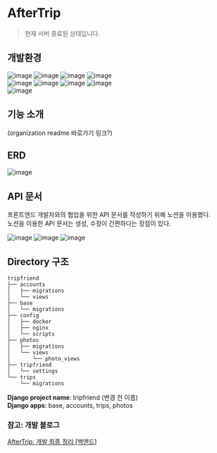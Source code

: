# AfterTrip
> 현재 서버 종료된 상태입니다.

## 개발환경
![image](https://img.shields.io/badge/django-092E20?style=flat&logo=Django&logoColor=white)
![image](https://img.shields.io/badge/nginx-009639?style=flat&logo=nginx&logoColor=white)
![image](https://img.shields.io/badge/docker-2496ED?style=flat&logo=docker&logoColor=white)
![image](https://img.shields.io/badge/mysql-4479A1?style=flat&logo=mysql&logoColor=white)
<br>
![image](https://img.shields.io/badge/aws-232F3E?style=flat&logo=amazonaws&logoColor=white)
![image](https://img.shields.io/badge/amazonec2-FF9900?style=flat&logo=amazonec2&logoColor=white)
![image](https://img.shields.io/badge/amazonrds-527FFF?style=flat&logo=amazonrds&logoColor=white)
![image](https://img.shields.io/badge/amazons3-569A31?style=flat&logo=amazons3&logoColor=white)
<br>
![image](https://img.shields.io/badge/githubactions-2088FF?style=flat&logo=githubactions&logoColor=white)

## 기능 소개
(organization readme 바로가기 링크?)

## ERD
![image](https://user-images.githubusercontent.com/86969518/236693791-f41020d2-c179-4852-a5f7-3dadd0ea4bb7.png)

## API 문서
프론트엔드 개발자와의 협업을 위한 API 문서를 작성하기 위해 노션을 이용했다.  
노션을 이용한 API 문서는 생성, 수정이 간편하다는 장점이 있다.

![image](https://github.com/JeongHyoYeon/Capstone-BE/assets/86969518/380261fa-32a2-4e5c-b768-7d9f3c7bbf1d)
![image](https://github.com/JeongHyoYeon/Capstone-BE/assets/86969518/eb5573a1-28ce-40e3-9dda-6f3f6fd17314)
![image](https://github.com/JeongHyoYeon/Capstone-BE/assets/86969518/176a2ce0-e04b-4d3e-8c16-4b110ed5a55e)

## Directory 구조
```
tripfriend
├── accounts
│   ├── migrations
│   └── views
├── base
│   └── migrations
├── config
│   ├── docker
│   ├── nginx
│   └── scripts
├── photos
│   ├── migrations
│   └── views
│       └── photo_views
├── tripfriend
│   └── settings
└── trips
    └── migrations
```

**Django project name**: tripfriend (변경 전 이름)  
**Django apps**: base, accounts, trips, photos



### 참고: 개발 블로그
[AfterTrip: 개발 최종 정리 \[백엔드\]](https://velog.io/@jeonghyun/AfterTrip-개발-최종-정리-백엔드)